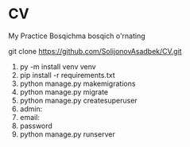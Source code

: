 # CV
My Practice
Bosqichma bosqich o'rnating

git clone https://github.com/SolijonovAsadbek/CV.git
1. py -m install venv venv
2. pip install -r requirements.txt
3. python manage.py makemigrations
4. python manage.py migrate
5. python manage.py createsuperuser
6. admin: 
7. email:
8. password
9. python manage.py runserver
